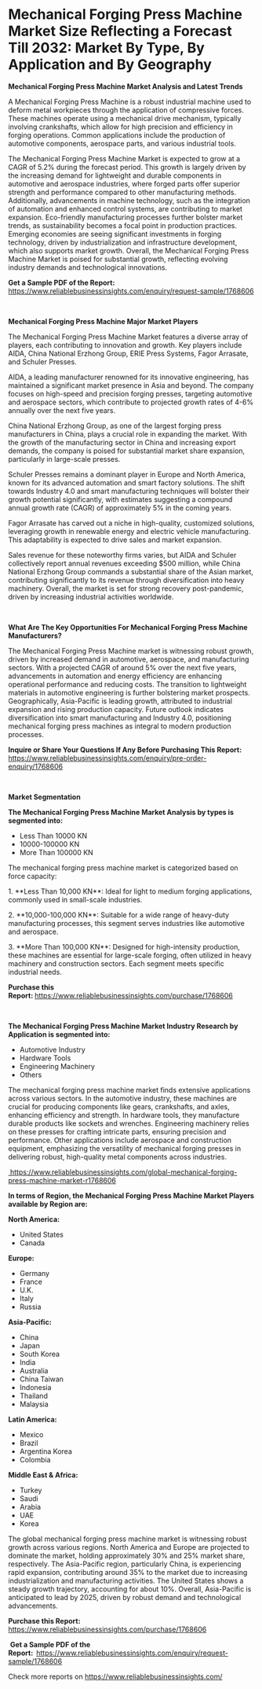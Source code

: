 <p><h1>Mechanical Forging Press Machine Market Size Reflecting a Forecast Till 2032: Market By Type, By Application and By Geography</h1></p><p><strong>Mechanical Forging Press Machine Market Analysis and Latest Trends</strong></p>
<p><p>A Mechanical Forging Press Machine is a robust industrial machine used to deform metal workpieces through the application of compressive forces. These machines operate using a mechanical drive mechanism, typically involving crankshafts, which allow for high precision and efficiency in forging operations. Common applications include the production of automotive components, aerospace parts, and various industrial tools.</p><p>The Mechanical Forging Press Machine Market is expected to grow at a CAGR of 5.2% during the forecast period. This growth is largely driven by the increasing demand for lightweight and durable components in automotive and aerospace industries, where forged parts offer superior strength and performance compared to other manufacturing methods. Additionally, advancements in machine technology, such as the integration of automation and enhanced control systems, are contributing to market expansion. Eco-friendly manufacturing processes further bolster market trends, as sustainability becomes a focal point in production practices. Emerging economies are seeing significant investments in forging technology, driven by industrialization and infrastructure development, which also supports market growth. Overall, the Mechanical Forging Press Machine Market is poised for substantial growth, reflecting evolving industry demands and technological innovations.</p></p>
<p><strong>Get a Sample PDF of the Report:&nbsp;</strong> <a href="https://www.reliablebusinessinsights.com/enquiry/request-sample/1768606?utm_campaign=3319&utm_medium=2&utm_source=Github&utm_content=ia&utm_term=11042025&utm_id=mechanical-forging-press-machine">https://www.reliablebusinessinsights.com/enquiry/request-sample/1768606</a></p>
<p>&nbsp;</p>
<p><strong>Mechanical Forging Press Machine Major Market Players</strong></p>
<p><p>The Mechanical Forging Press Machine Market features a diverse array of players, each contributing to innovation and growth. Key players include AIDA, China National Erzhong Group, ERIE Press Systems, Fagor Arrasate, and Schuler Presses. </p><p>AIDA, a leading manufacturer renowned for its innovative engineering, has maintained a significant market presence in Asia and beyond. The company focuses on high-speed and precision forging presses, targeting automotive and aerospace sectors, which contribute to projected growth rates of 4-6% annually over the next five years.</p><p>China National Erzhong Group, as one of the largest forging press manufacturers in China, plays a crucial role in expanding the market. With the growth of the manufacturing sector in China and increasing export demands, the company is poised for substantial market share expansion, particularly in large-scale presses.</p><p>Schuler Presses remains a dominant player in Europe and North America, known for its advanced automation and smart factory solutions. The shift towards Industry 4.0 and smart manufacturing techniques will bolster their growth potential significantly, with estimates suggesting a compound annual growth rate (CAGR) of approximately 5% in the coming years.</p><p>Fagor Arrasate has carved out a niche in high-quality, customized solutions, leveraging growth in renewable energy and electric vehicle manufacturing. This adaptability is expected to drive sales and market expansion.</p><p>Sales revenue for these noteworthy firms varies, but AIDA and Schuler collectively report annual revenues exceeding $500 million, while China National Erzhong Group commands a substantial share of the Asian market, contributing significantly to its revenue through diversification into heavy machinery. Overall, the market is set for strong recovery post-pandemic, driven by increasing industrial activities worldwide.</p></p>
<p>&nbsp;</p>
<p><strong>What Are The Key Opportunities For Mechanical Forging Press Machine Manufacturers?</strong></p>
<p><p>The Mechanical Forging Press Machine market is witnessing robust growth, driven by increased demand in automotive, aerospace, and manufacturing sectors. With a projected CAGR of around 5% over the next five years, advancements in automation and energy efficiency are enhancing operational performance and reducing costs. The transition to lightweight materials in automotive engineering is further bolstering market prospects. Geographically, Asia-Pacific is leading growth, attributed to industrial expansion and rising production capacity. Future outlook indicates diversification into smart manufacturing and Industry 4.0, positioning mechanical forging press machines as integral to modern production processes.</p></p>
<p><strong>Inquire or Share Your Questions If Any Before Purchasing This Report:</strong> <a href="https://www.reliablebusinessinsights.com/enquiry/pre-order-enquiry/1768606?utm_campaign=3319&utm_medium=2&utm_source=Github&utm_content=ia&utm_term=11042025&utm_id=mechanical-forging-press-machine">https://www.reliablebusinessinsights.com/enquiry/pre-order-enquiry/1768606</a></p>
<p>&nbsp;</p>
<p><strong>Market Segmentation</strong></p>
<p><strong>The Mechanical Forging Press Machine Market Analysis by types is segmented into:</strong></p>
<p><ul><li>Less Than 10000 KN</li><li>10000-100000 KN</li><li>More Than 100000 KN</li></ul></p>
<p><p>The mechanical forging press machine market is categorized based on force capacity: </p><p>1. **Less Than 10,000 KN**: Ideal for light to medium forging applications, commonly used in small-scale industries. </p><p>2. **10,000-100,000 KN**: Suitable for a wide range of heavy-duty manufacturing processes, this segment serves industries like automotive and aerospace. </p><p>3. **More Than 100,000 KN**: Designed for high-intensity production, these machines are essential for large-scale forging, often utilized in heavy machinery and construction sectors. Each segment meets specific industrial needs.</p></p>
<p><strong>Purchase this Report:&nbsp;</strong><a href="https://www.reliablebusinessinsights.com/purchase/1768606?utm_campaign=3319&utm_medium=2&utm_source=Github&utm_content=ia&utm_term=11042025&utm_id=mechanical-forging-press-machine">https://www.reliablebusinessinsights.com/purchase/1768606</a></p>
<p>&nbsp;</p>
<p><strong>The Mechanical Forging Press Machine Market Industry Research by Application is segmented into:</strong></p>
<p><ul><li>Automotive Industry</li><li>Hardware Tools</li><li>Engineering Machinery</li><li>Others</li></ul></p>
<p><p>The mechanical forging press machine market finds extensive applications across various sectors. In the automotive industry, these machines are crucial for producing components like gears, crankshafts, and axles, enhancing efficiency and strength. In hardware tools, they manufacture durable products like sockets and wrenches. Engineering machinery relies on these presses for crafting intricate parts, ensuring precision and performance. Other applications include aerospace and construction equipment, emphasizing the versatility of mechanical forging presses in delivering robust, high-quality metal components across industries.</p></p>
<p><a href="https://www.reliablebusinessinsights.com/global-mechanical-forging-press-machine-market-r1768606?utm_campaign=3319&utm_medium=2&utm_source=Github&utm_content=ia&utm_term=11042025&utm_id=mechanical-forging-press-machine">&nbsp;https://www.reliablebusinessinsights.com/global-mechanical-forging-press-machine-market-r1768606</a></p>
<p><strong>In terms of Region, the Mechanical Forging Press Machine Market Players available by Region are:</strong></p>
<p>
    <p> <strong> North America: </strong>
        <ul>
            <li>United States</li>
            <li>Canada</li>
        </ul>
        </p> 
    <p> <strong> Europe: </strong>
        <ul>
            <li>Germany</li>
            <li>France</li>
            <li>U.K.</li>
            <li>Italy</li>
            <li>Russia</li>
        </ul>
        </p> 
    <p> <strong> Asia-Pacific: </strong>
        <ul>
            <li>China</li>
            <li>Japan</li>
            <li>South Korea</li>
            <li>India</li>
            <li>Australia</li>
            <li>China Taiwan</li>
            <li>Indonesia</li>
            <li>Thailand</li>
            <li>Malaysia</li>
        </ul>
        </p> 
    <p> <strong> Latin America: </strong>
        <ul>
            <li>Mexico</li>
            <li>Brazil</li>
            <li>Argentina Korea</li>
            <li>Colombia</li>
        </ul>
        </p> 
    <p> <strong> Middle East & Africa: </strong>
        <ul>
            <li>Turkey</li>
            <li>Saudi</li>
            <li>Arabia</li>
            <li>UAE</li>
            <li>Korea</li>
        </ul>
    </p>
    </p>
<p><p>The global mechanical forging press machine market is witnessing robust growth across various regions. North America and Europe are projected to dominate the market, holding approximately 30% and 25% market share, respectively. The Asia-Pacific region, particularly China, is experiencing rapid expansion, contributing around 35% to the market due to increasing industrialization and manufacturing activities. The United States shows a steady growth trajectory, accounting for about 10%. Overall, Asia-Pacific is anticipated to lead by 2025, driven by robust demand and technological advancements.</p></p>
<p><strong>Purchase this Report: </strong><a href="https://www.reliablebusinessinsights.com/purchase/1768606?utm_campaign=3319&utm_medium=2&utm_source=Github&utm_content=ia&utm_term=11042025&utm_id=mechanical-forging-press-machine">https://www.reliablebusinessinsights.com/purchase/1768606</a></p>
<p>&nbsp;<strong>Get a Sample PDF of the Report:&nbsp;&nbsp;</strong><a href="https://www.reliablebusinessinsights.com/enquiry/request-sample/1768606?utm_campaign=3319&utm_medium=2&utm_source=Github&utm_content=ia&utm_term=11042025&utm_id=mechanical-forging-press-machine">https://www.reliablebusinessinsights.com/enquiry/request-sample/1768606</a></p>
<p><strong></strong></p>
<p>Check more reports on <a href="https://www.reliablebusinessinsights.com/?utm_campaign=3319&utm_medium=2&utm_source=Github&utm_content=ia&utm_term=11042025&utm_id=mechanical-forging-press-machine">https://www.reliablebusinessinsights.com/</a></p>